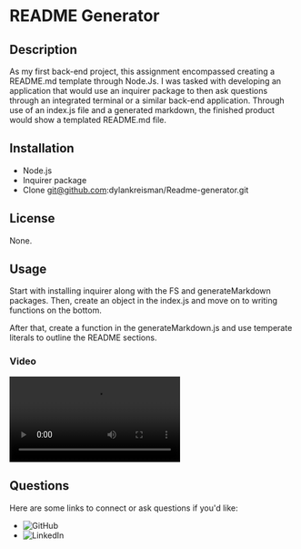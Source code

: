 # README Generator 

## Description
As my first back-end project, this assignment encompassed creating a README.md template through Node.Js. I was tasked with developing an application that would use an inquirer package to then ask questions through an integrated terminal or a similar back-end application. Through use of an index.js file and a generated markdown, the finished product would show a templated README.md file.

## Installation 
- Node.js
- Inquirer package
- Clone git@github.com:dylankreisman/Readme-generator.git

## License
None.

## Usage
Start with installing inquirer along with the FS and generateMarkdown packages. Then, create an object in the index.js and move on to writing functions on the bottom. 

After that, create a function in the generateMarkdown.js and use temperate literals to outline the README sections.

### Video
![Walkthrough video](assets\readme-walkthrough.mp4)

## Questions
Here are some links to connect or ask questions if you'd like:
- ![GitHub](https://github.com/dylankreisman)
- ![LinkedIn](https://www.linkedin.com/in/dylan-kreisman-3752b1160/)